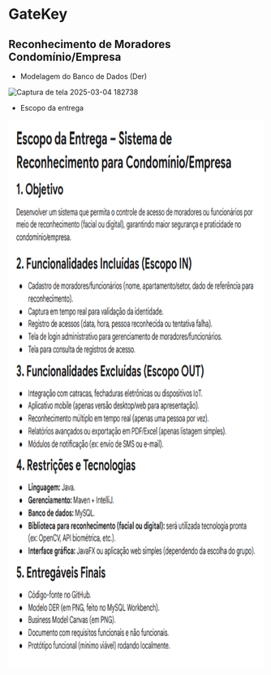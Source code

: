 # GateKey
## Reconhecimento de Moradores Condomínio/Empresa

- Modelagem do Banco de Dados (Der)

<img width="800" height="639" alt="Captura de tela 2025-03-04 182738" src="https://github.com/user-attachments/assets/05775a07-c9fb-474d-b53e-f2d13bf88206" />

- Escopo da entrega

<img width="800" height="1080" alt="Captura de tela 2025-03-04 182738" src="https://raw.githubusercontent.com/davidfreitass/GateKey/refs/heads/main/EscopoDeEntrega.PNG" />